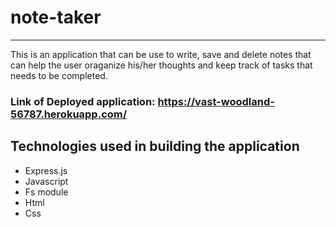 # note-taker
___
This is an application that can be use to write, save and delete notes that can help 
the user oraganize his/her thoughts and keep track of tasks that needs to be completed.

### Link of Deployed application: https://vast-woodland-56787.herokuapp.com/

## Technologies used in building the application

* Express.js
* Javascript
* Fs module
* Html
* Css
